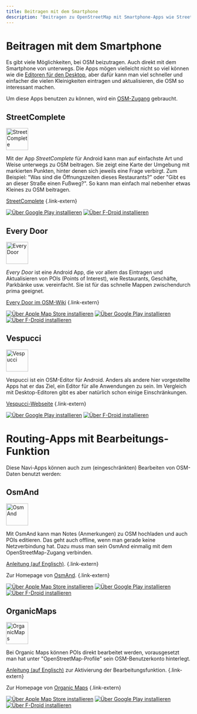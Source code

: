 ```yaml
---
title: Beitragen mit dem Smartphone
description: "Beitragen zu OpenStreetMap mit Smartphone-Apps wie StreetComplete, Every Door und Vespucci – unkompliziert unterwegs Daten erfassen."
---
```


# Beitragen mit dem Smartphone

Es gibt viele Möglichkeiten, bei OSM beizutragen. Auch direkt mit dem Smartphone
von unterwegs. Die Apps mögen vielleicht nicht so viel können wie die [Editoren
für den Desktop](/beitragen/editoren), aber dafür kann man viel schneller und
einfacher die vielen Kleinigkeiten eintragen und aktualisieren, die OSM so
interessant machen.

Um diese Apps benutzen zu können, wird ein [OSM-Zugang](/beitragen/osm-zugang/)
gebraucht.

## StreetComplete

<img src="streetcomplete-logo.svg" width="60" class="float-left" alt="StreetComplete" />

Mit der App *StreetComplete* für Android kann man auf einfachste Art und Weise
unterwegs zu OSM beitragen. Sie zeigt eine Karte der Umgebung mit markierten
Punkten, hinter denen sich jeweils eine Frage verbirgt. Zum Beispiel: "Was sind
die Öffnungszeiten dieses Restaurants?" oder "Gibt es an dieser Straße einen
Fußweg?". So kann man einfach mal nebenher etwas Kleines zu OSM beitragen.

[StreetComplete](https://streetcomplete.app/)
{.link-extern}

<div class="appstore">

[![Über Google Play installieren](/img/appstores/googleplay.svg)](https://play.google.com/store/apps/details?id=de.westnordost.streetcomplete)
[![Über F-Droid installieren](/img/appstores/f-droid.svg)](https://f-droid.org/de/packages/de.westnordost.streetcomplete/)

</div>

## Every Door

<img src="everydoor-logo.png" width="60" class="float-left" alt="Every Door" />

*Every Door* ist eine Android App, die vor allem das Eintragen und Aktualisieren
von POIs (Points of Interest), wie Restaurants, Geschäfte, Parkbänke usw.
vereinfacht. Sie ist für das schnelle Mappen zwischendurch prima geeignet.

[Every Door im OSM-Wiki](https://wiki.openstreetmap.org/wiki/Every_Door)
{.link-extern}

<div class="appstore">

[![Über Apple Map Store installieren](/img/appstores/apple-appstore.svg)](https://apps.apple.com/app/every-door/id1621945342)
[![Über Google Play installieren](/img/appstores/googleplay.svg)](https://play.google.com/store/apps/details?id=info.zverev.ilya.every_door&hl=de)
[![Über F-Droid installieren](/img/appstores/f-droid.svg)](https://f-droid.org/de/packages/info.zverev.ilya.every_door/)

</div>

## Vespucci

<img src="vespucci-logo.svg" width="60" class="float-left" alt="Vespucci" />

Vespucci ist ein OSM-Editor für Android. Anders als andere hier vorgestellte
Apps hat er das Ziel, ein Editor für alle Anwendungen zu sein. Im Vergleich
mit Desktop-Editoren gibt es aber natürlich schon einige Einschränkungen.

[Vespucci-Webseite](https://vespucci.io/)
{.link-extern}

<div class="appstore">

[![Über Google Play installieren](/img/appstores/googleplay.svg)](https://play.google.com/store/apps/details?id=de.blau.android)
[![Über F-Droid installieren](/img/appstores/f-droid.svg)](https://f-droid.org/de/packages/de.blau.android)

</div>

# Routing-Apps mit Bearbeitungs-Funktion

Diese Navi-Apps können auch zum (eingeschränkten) Bearbeiten von OSM-Daten
benutzt werden:

## OsmAnd

<img src="/img/logos/osmand.png" width="60" class="float-left" alt="OsmAnd" />

Mit OsmAnd kann man Notes (Anmerkungen) zu OSM hochladen und auch POIs
editieren. Das geht auch offline, wenn man gerade keine Netzverbindung hat.
Dazu muss man sein OsmAnd einmalig mit dem OpenStreetMap-Zugang verbinden.

[Anleitung (auf Englisch)](https://osmand.net/docs/user/plugins/osm-editing/).
{.link-extern}

Zur Homepage von [OsmAnd](https://osmand.net/).
{.link-extern}

<div class="appstore">

[![Über Apple Map Store installieren](/img/appstores/apple-appstore.svg)](https://apps.apple.com/us/app/osmand-maps-travel-navigate/id934850257)
[![Über Google Play installieren](/img/appstores/googleplay.svg)](https://play.google.com/store/apps/details?id=net.osmand&hl=de)
[![Über F-Droid installieren](/img/appstores/f-droid.svg)](https://f-droid.org/de/packages/net.osmand.plus/)

</div>

## OrganicMaps

<img src="/img/logos/organic-maps.png" width="60" class="float-left" alt="OrganicMaps" />

Bei Organic Maps können POIs direkt bearbeitet werden, vorausgesetzt man hat
unter "OpenStreetMap-Profile" sein OSM-Benutzerkonto hinterlegt.

[Anleitung (auf Englisch)](https://organicmaps.app/faq/map-editing/) zur
Aktivierung der Bearbeitungsfunktion.
{.link-extern}

Zur Homepage von [Organic Maps](https://organicmaps.app/)
{.link-extern}

<div class="appstore">

[![Über Apple Map Store installieren](/img/appstores/apple-appstore.svg)](https://apps.apple.com/de/app/organic-maps-navi-karten/id1567437057)
[![Über Google Play installieren](/img/appstores/googleplay.svg)](https://play.google.com/store/apps/details?id=app.organicmaps&hl=de)
[![Über F-Droid installieren](/img/appstores/f-droid.svg)](https://f-droid.org/de/packages/app.organicmaps/)

</div>
